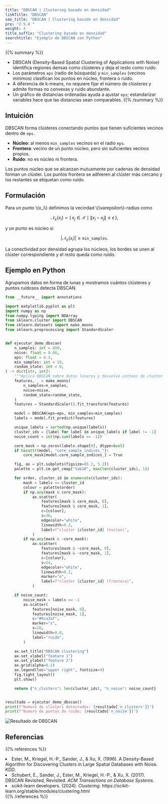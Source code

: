 ```yaml
---
title: "DBSCAN | Clustering basado en densidad"
linkTitle: "DBSCAN"
seo_title: "DBSCAN | Clustering basado en densidad"
pre: "2.5.4 "
weight: 4
title_suffix: "Clustering basado en densidad"
searchtitle: "Ejemplo de DBSCAN con Python"
---
```


{{% summary %}}
- DBSCAN (Density-Based Spatial Clustering of Applications with Noise) identifica regiones densas como clústeres y deja el resto como ruido.
- Los parámetros `eps` (radio de búsqueda) y `min_samples` (vecinos mínimos) clasifican los puntos en núcleo, frontera o ruido.
- A diferencia de k-means, no requiere fijar el número de clústeres y admite formas no convexas y ruido abundante.
- Un gráfico de distancias ordenadas ayuda a ajustar `eps`; estandarizar variables hace que las distancias sean comparables.
{{% /summary %}}

## Intuición
DBSCAN forma clústeres conectando puntos que tienen suficientes vecinos dentro de `eps`.

- **Núcleo**: al menos `min_samples` vecinos en el radio `eps`.
- **Frontera**: vecino de un punto núcleo, pero sin suficientes vecinos propios.
- **Ruido**: no es núcleo ni frontera.

Los puntos núcleo que se alcanzan mutuamente por cadenas de densidad forman un clúster. Los puntos frontera se adhieren al clúster más cercano y los restantes se etiquetan como ruido.

## Formulación
Para un punto \\(x_i\\) definimos la vecindad \\(\varepsilon\\)-radius como

$$
\mathcal{N}_\varepsilon(x_i) = \{\, x_j \in \mathcal{X} \mid \lVert x_i - x_j \rVert \le \varepsilon \,\},
$$

y un punto es núcleo si

$$
|\mathcal{N}_\varepsilon(x_i)| \ge \texttt{min\_samples}.
$$

La conectividad por densidad agrupa los núcleos, los bordes se unen al clúster correspondiente y el resto queda como ruido.

## Ejemplo en Python
Agrupamos datos en forma de lunas y mostramos cuántos clústeres y puntos ruidosos detecta DBSCAN.

```python
from __future__ import annotations

import matplotlib.pyplot as plt
import numpy as np
from numpy.typing import NDArray
from sklearn.cluster import DBSCAN
from sklearn.datasets import make_moons
from sklearn.preprocessing import StandardScaler


def ejecutar_demo_dbscan(
    n_samples: int = 600,
    noise: float = 0.08,
    eps: float = 0.3,
    min_samples: int = 10,
    random_state: int = 0,
) -> dict[str, int]:
    """Aplica DBSCAN sobre datos lunares y devuelve conteos de cluster y ruido."""
    features, _ = make_moons(
        n_samples=n_samples,
        noise=noise,
        random_state=random_state,
    )
    features = StandardScaler().fit_transform(features)

    model = DBSCAN(eps=eps, min_samples=min_samples)
    labels = model.fit_predict(features)

    unique_labels = sorted(np.unique(labels))
    cluster_ids = [label for label in unique_labels if label != -1]
    noise_count = int(np.sum(labels == -1))

    core_mask = np.zeros(labels.shape[0], dtype=bool)
    if hasattr(model, "core_sample_indices_"):
        core_mask[model.core_sample_indices_] = True

    fig, ax = plt.subplots(figsize=(6.2, 5.2))
    palette = plt.cm.get_cmap("tab10", max(len(cluster_ids), 1))

    for order, cluster_id in enumerate(cluster_ids):
        mask = labels == cluster_id
        colour = palette(order)
        if np.any(mask & core_mask):
            ax.scatter(
                features[mask & core_mask, 0],
                features[mask & core_mask, 1],
                c=[colour],
                s=36,
                edgecolor="white",
                linewidth=0.2,
                label=f"cluster {cluster_id} (nucleo)",
            )
        if np.any(mask & ~core_mask):
            ax.scatter(
                features[mask & ~core_mask, 0],
                features[mask & ~core_mask, 1],
                c=[colour],
                s=24,
                edgecolor="white",
                linewidth=0.2,
                marker="o",
                label=f"cluster {cluster_id} (frontera)",
            )

    if noise_count:
        noise_mask = labels == -1
        ax.scatter(
            features[noise_mask, 0],
            features[noise_mask, 1],
            c="#9ca3af",
            marker="x",
            s=28,
            linewidth=0.8,
            label="ruido",
        )

    ax.set_title("DBSCAN clustering")
    ax.set_xlabel("feature 1")
    ax.set_ylabel("feature 2")
    ax.grid(alpha=0.2)
    ax.legend(loc="upper right", fontsize=9)
    fig.tight_layout()
    plt.show()

    return {"n_clusters": len(cluster_ids), "n_noise": noise_count}


resultado = ejecutar_demo_dbscan()
print(f"Numero de clusters detectados: {resultado['n_clusters']}")
print(f"Numero de puntos de ruido: {resultado['n_noise']}")
```


![Resultado de DBSCAN](/images/basic/clustering/dbscan_block01_es.png)

## Referencias
{{% references %}}
<li>Ester, M., Kriegel, H.-P., Sander, J., &amp; Xu, X. (1996). A Density-Based Algorithm for Discovering Clusters in Large Spatial Databases with Noise. <i>KDD</i>.</li>
<li>Schubert, E., Sander, J., Ester, M., Kriegel, H.-P., &amp; Xu, X. (2017). DBSCAN Revisited, Revisited. <i>ACM Transactions on Database Systems</i>.</li>
<li>scikit-learn developers. (2024). <i>Clustering</i>. https://scikit-learn.org/stable/modules/clustering.html</li>
{{% /references %}}
